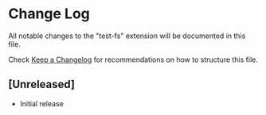 # Change Log

All notable changes to the "test-fs" extension will be documented in this file.

Check [Keep a Changelog](http://keepachangelog.com/) for recommendations on how to structure this file.

## [Unreleased]

- Initial release